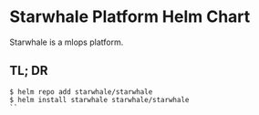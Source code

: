 # Starwhale Platform Helm Chart

Starwhale is a mlops platform.

## TL; DR

```console
$ helm repo add starwhale/starwhale
$ helm install starwhale starwhale/starwhale
``